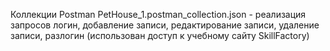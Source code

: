 Коллекции Postman
PetHouse_1.postman_collection.json - реализация запросов логин, добавление записи, редактирование записи, удаление записи, разлогин (использован доступ к учебному сайту SkillFactory) 

